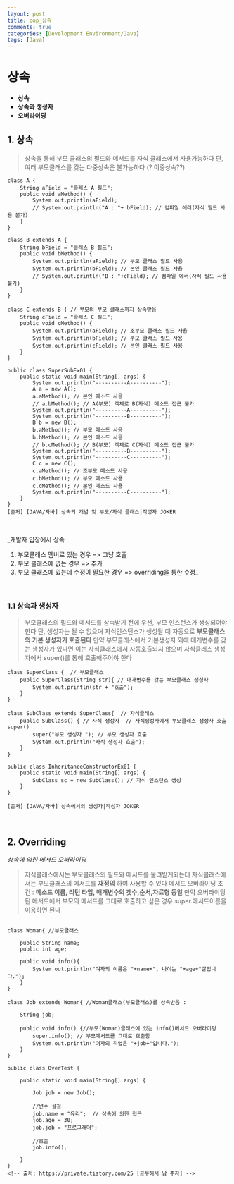 ```yaml
---
layout: post
title: oop_상속
comments: true
categories: [Development Environment/Java]
tags: [Java]
---
```


# 상속

* __상속__
* __상속과 생성자__
* __오버라이딩__

##  1. 상속
> 상속을 통해 부모 클래스의 필드와 메서드를 자식 클래스에서 사용가능하다
> 단, 여러 부모클래스를 갖는 다중상속은 불가능하다 (? 이중상속??)
```{.java}
class A {
	String aField = "클래스 A 필드";
	public void aMethod() {
		System.out.println(aField);
		// System.out.println("A : "+ bField); // 컴파일 에러(자식 필드 사용 불가)
	}
}

class B extends A {
	String bField = "클래스 B 필드";
	public void bMethod() {
		System.out.println(aField); // 부모 클래스 필드 사용
		System.out.println(bField); // 본인 클래스 필드 사용
		// System.out.println("B : "+cField); // 컴파일 에러(자식 필드 사용 불가)
	}
}

class C extends B { // 부모의 부모 클래스까지 상속받음
	String cField = "클래스 C 필드";
	public void cMethod() {
		System.out.println(aField); // 조부모 클래스 필드 사용
		System.out.println(bField); // 부모 클래스 필드 사용
		System.out.println(cField); // 본인 클래스 필드 사용
	}
}

public class SuperSubEx01 {
	public static void main(String[] args) {
		System.out.println("----------A----------");
		A a = new A();
		a.aMethod(); // 본인 메소드 사용
		// a.bMethod(); // A(부모) 객체로 B(자식) 메소드 접근 불가
		System.out.println("----------A----------");
		System.out.println("----------B----------");
		B b = new B();
		b.aMethod(); // 부모 메소드 사용
		b.bMethod(); // 본인 메소드 사용
		// b.cMethod(); // B(부모) 객체로 C(자식) 메소드 접근 불가
		System.out.println("----------B----------");
		System.out.println("----------C----------");
		C c = new C();
		c.aMethod(); // 조부모 메소드 사용
		c.bMethod(); // 부모 메소드 사용
		c.cMethod(); // 본인 메소드 사용
		System.out.println("----------C----------");
	}
}
[출처] [JAVA/자바] 상속의 개념 및 부모/자식 클래스|작성자 JOKER
```

<br>

_개발자 입장에서 상속
1. 부모클래스 멤버로 있는 경우 => 그냥 호출
2. 부모 클래스에 없는 경우  => 추가
3. 부모 클래스에 있는데 수정이 필요한 경우 => overriding을 통한 수정_

<br>

### 1.1 상속과 생성자
> 부모클래스의 필드와 메서드를 상속받기 전에 우선, 부모 인스턴스가 생성되어야 한다 단, 생성자는 될 수 없으며 자식인스턴스가 생성될 때 자동으로
__부모클래스의 기본 생성자가 호출된다__
> 만약 부모클래스에서 기본생성자 외에 매개변수를 갖는 생성자가 있다면 이는 자식클래스에서 자동호출되지 않으며 자식클래스 생성자에서 super()를 통해 호출해주어야 한다

```{.java}
class SuperClass {  // 부모클래스
	public SuperClass(String str){ // 매개변수를 갖는 부모클래스 생성자
		System.out.println(str + "호출");
	}
}

class SubClass extends SuperClass{  // 자식클래스
	public SubClass() { // 자식 생성자  // 자식생성자에서 부모클래스 생성자 호출 super()
		super("부모 생성자 "); // 부모 생성자 호출
		System.out.println("자식 생성자 호출");
	}
}

public class InheritanceConstructorEx01 {
	public static void main(String[] args) {
		SubClass sc = new SubClass(); // 자식 인스턴스 생성
	}
}

[출처] [JAVA/자바] 상속에서의 생성자|작성자 JOKER
```
<br>

## 2. Overriding

_상속에 의한 메서드 오버라이딩_

> 자식클래스에서는 부모클래스의 필드와 메서드를 물려받게되는데 자식클래스에서는 부모클래스의 메서드를 __재정의__ 하여 사용할 수 있다
> 메서드 오버라이딩 조건 : __메소드 이름, 리턴 타입, 매개변수의 갯수,순서,자료형 동일__
> 만약 오버라이딩 된 메서드에서 부모의 메서드를 그대로 호출하고 싶은 경우 super.메서드이름을 이용하면 된다
```{.java}

class Woman{ //부모클래스

    public String name;
    public int age;

    public void info(){
        System.out.println("여자의 이름은 "+name+", 나이는 "+age+"살입니다.");
    }
}

class Job extends Woman{ //Woman클래스(부모클래스)를 상속받음 :

    String job;

    public void info() {//부모(Woman)클래스에 있는 info()메서드 오버라이딩
        super.info(); // 부모메서드를 그대로 호출함
        System.out.println("여자의 직업은 "+job+"입니다.");
    }
}

public class OverTest {

    public static void main(String[] args) {

        Job job = new Job();

        //변수 설정
        job.name = "유리";  // 상속에 의한 접근
        job.age = 30;
        job.job = "프로그래머";

        //호출
        job.info();

    }
}
<!-- 출처: https://private.tistory.com/25 [공부해서 남 주자] -->

```

